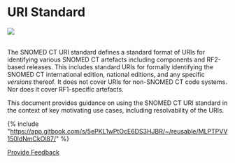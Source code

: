 # URI Standard

![](https://confluence.ihtsdotools.org/download/attachments/27591252/SNOMED%20International%2Btagline_RGB-small.png?version=1\&modificationDate=1483202866000\&api=v2)

\
The SNOMED CT URI standard defines a standard format of URIs for identifying various SNOMED CT artefacts including components and RF2-based releases. This includes standard URIs for formally identifying the SNOMED CT international edition, national editions, and any specific _versions_ thereof. It does not cover URIs for non-SNOMED CT code systems. Nor does it cover RF1-specific artefacts.

This document provides guidance on using the SNOMED CT URI standard in the context of key motivating use cases, including resolvability of the URIs.

{% include "https://app.gitbook.com/s/5ePKL1wPtOcE6DS3HJBR/~/reusable/MLPTPVV150ldNmCkOl87/" %}

<a href="https://docs.google.com/forms/d/e/1FAIpQLScTmbZIf0UEQwYDkY27EEWBkaiYkHSbR0_9DmFrMLXoQLyL7Q/viewform?usp=pp_url&#x26;entry.1767247133=URI+Standard&#x26;entry.670899847=URI%20Standard" class="button primary">Provide Feedback</a>
